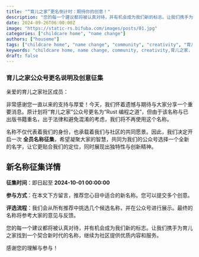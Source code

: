 ```yaml
---
title: "“育儿之家”更名倒计时：期待你的创意！"
description: "您的每一个建议都将被认真对待，并有机会成为我们新的标志。让我们携手为育儿之家找到一个契合新时代的名称，继续为社区提供优质内容和服务。"
date: 2024-09-26T06:00:00Z
image: "https://static-rs.bifuba.com/images/posts/01.jpg"
categories: ["childcare home", "name change"]
authors: ["houseme"]
tags: ["childcare home", "name change", "community", "creativity", "育儿之家","rust实战学习"]
keywords: "childcare home, name change, community, creativity,育儿之家，rust实战学习"
draft: false
---
```


### 育儿之家公众号更名说明及创意征集

亲爱的育儿之家社区成员：

非常感谢您一直以来的支持与厚爱！今天，我们怀着遗憾与期待与大家分享一个重要消息。原计划将“育儿之家”公众号更名为“Rust 编程之道”，但由于该名称与已出版书籍重名，出于法律和避免混淆的考虑，我们将不再使用这个名称。

名称不仅代表着我们的身份，也承载着我们与社区的共同愿景。因此，我们决定开启一次 **全员名称征集**，希望凝聚大家的智慧，共同为我们的公众号选择一个全新的名字，让它更贴合我们的定位，同时展现出独特性与创新精神。

## 新名称征集详情

**征集时间**：即日起至 **2024-10-01 00:00:00**

**参与方式**：在本文下方留言，推荐您心目中适合的新名称。您可以提交多个创意。

**评选流程**：我们会从所有推荐中挑选几个候选名称，并在公众号进行展示。最终的名称将参考大家的意见与反馈。

您的每一个建议都将被认真对待，并有机会成为我们新的标志。让我们携手为育儿之家找到一个契合新时代的名称，继续为社区提供优质内容和服务。

感谢您的理解与参与！
